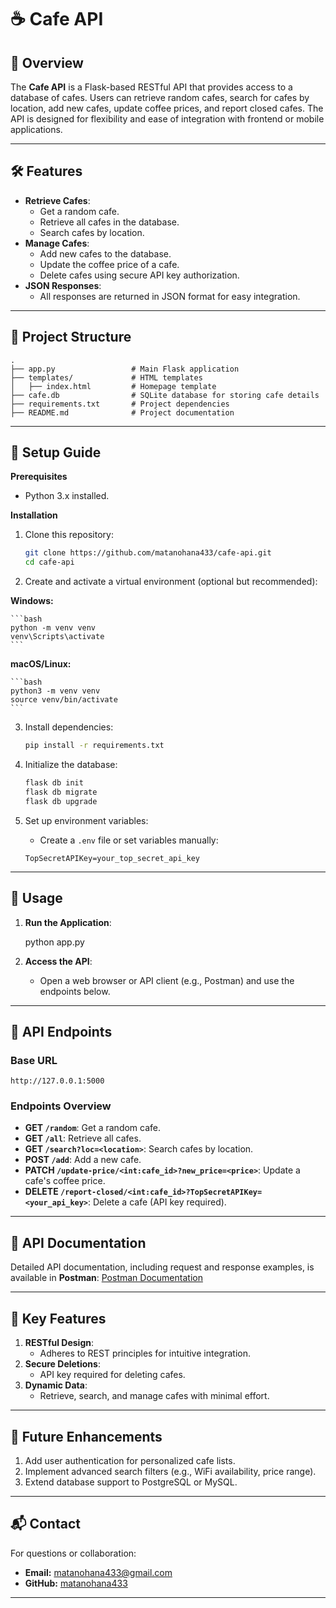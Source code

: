 # ☕ Cafe API

## 🌟 Overview

The **Cafe API** is a Flask-based RESTful API that provides access to a database of cafes. Users can retrieve random cafes, search for cafes by location, add new cafes, update coffee prices, and report closed cafes. The API is designed for flexibility and ease of integration with frontend or mobile applications.

---

## 🛠 Features
* **Retrieve Cafes**:
  - Get a random cafe.
  - Retrieve all cafes in the database.
  - Search cafes by location.
* **Manage Cafes**:
  - Add new cafes to the database.
  - Update the coffee price of a cafe.
  - Delete cafes using secure API key authorization.
* **JSON Responses**:
  - All responses are returned in JSON format for easy integration.

---

## 📂 Project Structure

    .
    ├── app.py                 # Main Flask application
    ├── templates/             # HTML templates
    │   ├── index.html         # Homepage template
    ├── cafe.db                # SQLite database for storing cafe details
    ├── requirements.txt       # Project dependencies
    ├── README.md              # Project documentation

---

## 🔧 Setup Guide

**Prerequisites**
* Python 3.x installed.

**Installation**

1. Clone this repository:

    ```bash
    git clone https://github.com/matanohana433/cafe-api.git
    cd cafe-api
    ```

2. Create and activate a virtual environment (optional but recommended):

**Windows:**

    ```bash
    python -m venv venv
    venv\Scripts\activate
    ```

**macOS/Linux:**

    ```bash
    python3 -m venv venv
    source venv/bin/activate
    ```

3. Install dependencies:

    ```bash
    pip install -r requirements.txt
    ```

4. Initialize the database:

    ```bash
    flask db init
    flask db migrate
    flask db upgrade
    ```

5. Set up environment variables:

   * Create a `.env` file or set variables manually:

    ```plaintext
    TopSecretAPIKey=your_top_secret_api_key
    ```

---

## 🚀 Usage

1. **Run the Application**:

    
    python app.py
    

2. **Access the API**:

   - Open a web browser or API client (e.g., Postman) and use the endpoints below.

---

## 🔗 API Endpoints

### Base URL
```
http://127.0.0.1:5000
```

### Endpoints Overview
- **GET `/random`**: Get a random cafe.
- **GET `/all`**: Retrieve all cafes.
- **GET `/search?loc=<location>`**: Search cafes by location.
- **POST `/add`**: Add a new cafe.
- **PATCH `/update-price/<int:cafe_id>?new_price=<price>`**: Update a cafe's coffee price.
- **DELETE `/report-closed/<int:cafe_id>?TopSecretAPIKey=<your_api_key>`**: Delete a cafe (API key required).

---

## 📑 API Documentation

Detailed API documentation, including request and response examples, is available in **Postman**:
[Postman Documentation](https://web.postman.co/workspace/My-Workspace~0dfa0c46-30e4-4444-8beb-ca2f69a51050/documentation/37162890-a0c6b8e5-f399-48e2-897c-b574c8faf732)

---

## 🌟 Key Features

1. **RESTful Design**:
   - Adheres to REST principles for intuitive integration.
2. **Secure Deletions**:
   - API key required for deleting cafes.
3. **Dynamic Data**:
   - Retrieve, search, and manage cafes with minimal effort.

---

## 🚀 Future Enhancements

1. Add user authentication for personalized cafe lists.
2. Implement advanced search filters (e.g., WiFi availability, price range).
3. Extend database support to PostgreSQL or MySQL.

---

## 📬 Contact

For questions or collaboration:

* **Email:** matanohana433@gmail.com
* **GitHub:** [matanohana433](https://github.com/matanohana433)

--- 
